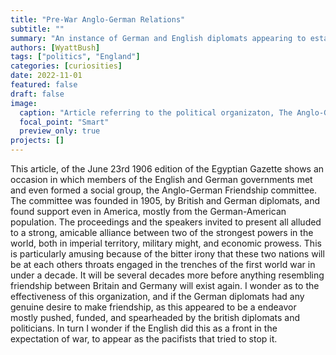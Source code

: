 ```yaml
---
title: "Pre-War Anglo-German Relations"
subtitle: ""
summary: "An instance of German and English diplomats appearing to establish amicable relations in the pre-war era."
authors: [WyattBush]
tags: ["politics", "England"]
categories: [curiosities]
date: 2022-11-01
featured: false
draft: false
image:
  caption: "Article referring to the political organizaton, The Anglo-German Friendship Committee, The Egyptian Gazette, 1906-06-23"
  focal_point: "Smart"
  preview_only: true
projects: []
---
```

This article, of the June 23rd 1906 edition of the Egyptian Gazette shows an occasion in which members of the English and German governments met and even formed a social group, the Anglo-German Friendship committee. The committee was founded in 1905, by British and German diplomats, and found support even in America, mostly from the German-American population. The proceedings and the speakers invited to present all alluded to a strong, amicable alliance between two of the strongest powers in the world, both in imperial territory, military might, and economic prowess. This is particularly amusing because of the bitter irony that these two nations will be at each others throats engaged in the trenches of the first world war in under a decade. It will be several decades more before anything resembling friendship between Britain and Germany will exist again. I wonder as to the effectiveness of this organization, and if the German diplomats had any genuine desire to make friendship, as this appeared to be a endeavor mostly pushed, funded, and spearheaded by the british diplomats and politicians. In turn I wonder if the English did this as a front in the expectation of war, to appear as the pacifists that tried to stop it.
